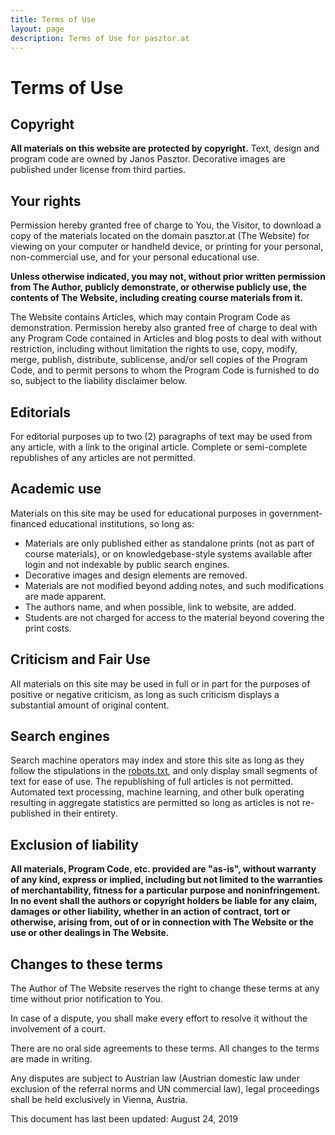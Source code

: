 ```yaml
---
title: Terms of Use
layout: page
description: Terms of Use for pasztor.at
---
```


# Terms of Use

## Copyright

**All materials on this website are protected by copyright.** Text, design and program code are owned by Janos Pasztor.
Decorative images are published under license from third parties.

## Your rights

Permission hereby granted free of charge to You, the Visitor, to download a copy of the materials located on the domain
pasztor.at (The Website) for viewing on your computer or handheld device, or printing for your personal,
non-commercial use, and for your personal educational use.

**Unless otherwise indicated, you may not, without prior written permission from The Author, publicly demonstrate, or
otherwise publicly use, the contents of The Website, including creating course materials from it.**

The Website contains Articles, which may contain Program Code as demonstration.
Permission hereby also granted free of charge to deal with any Program Code contained in Articles and blog posts
to deal with without restriction, including without limitation the rights to use, copy, modify, merge, publish,
distribute, sublicense, and/or sell copies of the Program Code, and to permit persons to whom the Program Code is
furnished to do so, subject to the liability disclaimer below.

## Editorials

For editorial purposes up to two (2) paragraphs of text may be used from any article, with a link to the original
article. Complete or semi-complete republishes of any articles are not permitted.

## Academic use

Materials on this site may be used for educational purposes in government-financed educational institutions, so long as:

- Materials are only published either as standalone prints (not as part of course materials), or on knowledgebase-style
  systems available after login and not indexable by public search engines.
- Decorative images and design elements are removed.
- Materials are not modified beyond adding notes, and such modifications are made apparent.
- The authors name, and when possible, link to website, are added.
- Students are not charged for access to the material beyond covering the print costs.

## Criticism and Fair Use

All materials on this site may be used in full or in part for the purposes of positive or negative criticism, as long
as such criticism displays a substantial amount of original content.

## Search engines

Search machine operators may index and store this site as long as they follow the stipulations in the
[robots.txt](/robots.txt), and only display small segments of text for ease of use. The republishing of full articles is
not permitted. Automated text processing, machine learning, and other bulk operating resulting in aggregate statistics
are permitted so long as articles is not re-published in their entirety.

## Exclusion of liability

**All materials, Program Code, etc. provided are "as-is", without warranty of any kind, express or implied,
including but not limited to the warranties of merchantability, fitness for a particular purpose and noninfringement.
In no event shall the authors or copyright holders be liable for any claim, damages or other liability, whether in an
action of contract, tort or otherwise, arising from, out of or in connection with The Website or the use or other
dealings in The Website.**

## Changes to these terms

The Author of The Website reserves the right to change these terms at any time without prior notification
to You.

In case of a dispute, you shall make every effort to resolve it without the involvement of a court.

There are no oral side agreements to these terms. All changes to the terms are made in writing.

Any disputes are subject to Austrian law (Austrian domestic law under exclusion of the referral norms
and UN commercial law), legal proceedings shall be held exclusively in Vienna, Austria.

This document has last been updated: August 24, 2019
